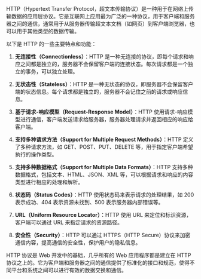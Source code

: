 HTTP（Hypertext Transfer Protocol，超文本传输协议）是一种用于在网络上传输数据的应用层协议。它是互联网上应用最为广泛的一种协议，用于客户端和服务器之间的通信，通常用于从服务器传输超文本文档（如网页）到客户端浏览器，也可以用于其他类型的数据传输。

以下是 HTTP 的一些主要特点和功能：

1. **无连接性（Connectionless）**：HTTP 是一种无连接的协议，即每个请求和响应之间都是独立的，服务器不会保留客户端的连接状态。每次请求都是一个独立的事务，可以独立处理。

2. **无状态性（Stateless）**：HTTP 是一种无状态的协议，即服务器不会保留客户端的状态信息。每个请求都是独立的，服务器不会记住之前的请求或响应信息。

3. **基于请求-响应模型（Request-Response Model）**：HTTP 使用请求-响应模型进行通信，客户端发送请求给服务器，服务器处理请求并返回相应的响应给客户端。

4. **支持多种请求方法（Support for Multiple Request Methods）**：HTTP 定义了多种请求方法，如 GET、POST、PUT、DELETE 等，用于指定客户端希望执行的操作类型。

5. **支持多种数据格式（Support for Multiple Data Formats）**：HTTP 支持多种数据格式，包括文本、HTML、JSON、XML 等，可以根据请求和响应的内容类型进行相应的处理和解析。

6. **状态码（Status Codes）**：HTTP 使用状态码来表示请求的处理结果，如 200 表示成功、404 表示资源未找到、500 表示服务器内部错误等。

7. **URL（Uniform Resource Locator）**：HTTP 使用 URL 来定位和标识资源，客户端可以通过 URL 来指定请求的资源路径。

8. **安全性（Security）**：HTTP 可以通过 HTTPS（HTTP Secure）协议来加密通信内容，提高通信的安全性，保护用户的隐私信息。

HTTP 协议是 Web 开发中的基础，几乎所有的 Web 应用程序都是建立在 HTTP 协议之上的。它为客户端和服务器之间的通信提供了标准化的接口和规范，使得不同平台和系统之间可以进行有效的数据交换和通信。